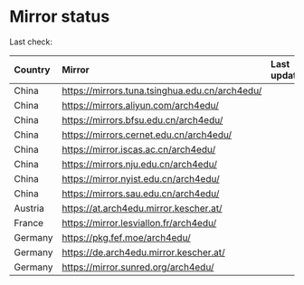 <script src="./time.js"></script>
# Mirror status
Last check: <script type="text/javascript">localize(1710872512.9428768);</script>

|Country|Mirror|Last update|
|:------|:-----|:----------|
|China|https://mirrors.tuna.tsinghua.edu.cn/arch4edu/|<script type="text/javascript">localize(1710829967);</script>|
|China|https://mirrors.aliyun.com/arch4edu/|<script type="text/javascript">localize(1710829967);</script>|
|China|https://mirrors.bfsu.edu.cn/arch4edu/|<script type="text/javascript">localize(1710829967);</script>|
|China|https://mirrors.cernet.edu.cn/arch4edu/|<script type="text/javascript">localize(1710829967);</script>|
|China|https://mirror.iscas.ac.cn/arch4edu/|<script type="text/javascript">localize(1710829967);</script>|
|China|https://mirrors.nju.edu.cn/arch4edu/|<script type="text/javascript">localize(1710786591);</script>|
|China|https://mirror.nyist.edu.cn/arch4edu/|<script type="text/javascript">localize(1710829967);</script>|
|China|https://mirrors.sau.edu.cn/arch4edu/|<script type="text/javascript">localize(1710829967);</script>|
|Austria|https://at.arch4edu.mirror.kescher.at/|<script type="text/javascript">localize(1710829967);</script>|
|France|https://mirror.lesviallon.fr/arch4edu/|<script type="text/javascript">localize(1710829967);</script>|
|Germany|https://pkg.fef.moe/arch4edu/|<script type="text/javascript">localize(1710829967);</script>|
|Germany|https://de.arch4edu.mirror.kescher.at/|<script type="text/javascript">localize(1710829967);</script>|
|Germany|https://mirror.sunred.org/arch4edu/|<script type="text/javascript">localize(1710829967);</script>|

<script src="./tablefilter/tablefilter.js"></script>
<script src="./table.js"></script>